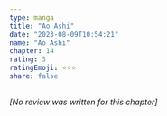 ```yaml
---
type: manga
title: "Ao Ashi"
date: "2023-08-09T10:54:21"
name: "Ao Ashi"
chapter: 14
rating: 3
ratingEmoji: ⭐️⭐️⭐️
share: false
---
```


_[No review was written for this chapter]_
